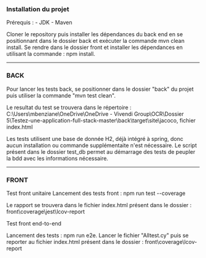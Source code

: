 <h3>Installation du projet</h3>
Prérequis :
- JDK
- Maven

Cloner le repository puis installer les dépendances du back end en se positionnant dans le dossier back et exécuter la commande mvn clean install.
Se rendre dans le dossier front et installer les dépendances en utilisant la commande : npm install.

---


<h3>BACK</h3>

Pour lancer les tests back, se positionner dans le dossier "back" du projet puis utiliser la commande "mvn test clean".

Le resultat du test se trouvera dans le répertoire : C:\Users\mbenziane\OneDrive\OneDrive - Vivendi Group\OCR\Dossier 5\Testez-une-application-full-stack-master\back\target\site\jacoco, fichier index.html

Les tests utilisent une base de donnée H2, déjà intégré à spring, donc aucun installation ou commande supplémentaite n'est nécessaire. Le script présent dans le dossier test_db permet au démarrage des tests
de peupler la bdd avec les informations nécessaire.

---
<h3>FRONT</h3>

Test front unitaire
Lancement des tests front : npm run test --coverage

Le rapport se trouvera dans le fichier index.html présent dans le dossier : front\coverage\jest\lcov-report

Test front end-to-end

Lancement des tests : npm run e2e. Lancer le fichier "Alltest.cy" puis se reporter au fichier index.html présent dans le dossier : front\coverage\lcov-report
